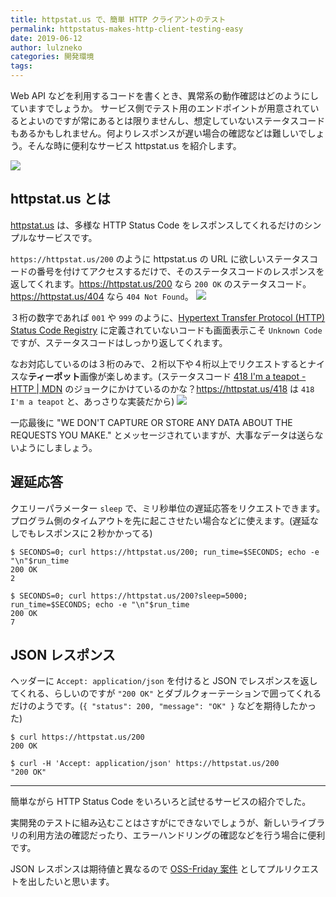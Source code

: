 ```yaml
---
title: httpstat.us で、簡単 HTTP クライアントのテスト
permalink: httpstatus-makes-http-client-testing-easy
date: 2019-06-12
author: lulzneko
categories: 開発環境
tags:
---
```


Web API などを利用するコードを書くとき、異常系の動作確認はどのようにしていますでしょうか。
サービス側でテスト用のエンドポイントが用意されているとよいのですが常にあるとは限りませんし、想定していないステータスコードもあるかもしれません。何よりレスポンスが遅い場合の確認などは難しいでしょう。そんな時に便利なサービス httpstat.us を紹介します。

![](/articles/assets/lulzneko/develop/develop.jpg)


## httpstat.us とは
[httpstat.us](https://httpstat.us/) は、多様な HTTP Status Code をレスポンスしてくれるだけのシンプルなサービスです。

`https://httpstat.us/200` のように httpstat.us の URL に欲しいステータスコードの番号を付けてアクセスするだけで、そのステータスコードのレスポンスを返してくれます。https://httpstat.us/200 なら `200 OK` のステータスコード。https://httpstat.us/404 なら `404 Not Found`。
![](/articles/assets/lulzneko/develop/httpstatus/01-001.png)

３桁の数字であれば `001` や `999` のように、[Hypertext Transfer Protocol (HTTP) Status Code Registry](https://www.iana.org/assignments/http-status-codes/http-status-codes.xhtml) に定義されていないコードも画面表示こそ `Unknown Code` ですが、ステータスコードはしっかり返してくれます。

なお対応しているのは３桁のみで、２桁以下や４桁以上でリクエストするとナイスな**ティーポット**画像が楽しめます。(ステータスコード [418 I'm a teapot - HTTP | MDN](https://developer.mozilla.org/ja/docs/Web/HTTP/Status/418) のジョークにかけているのかな？https://httpstat.us/418 は `418 I'm a teapot` と、あっさりな実装だから)
![](/articles/assets/lulzneko/develop/httpstatus/01-002.png)

一応最後に "WE DON'T CAPTURE OR STORE ANY DATA ABOUT THE REQUESTS YOU MAKE." とメッセージされていますが、大事なデータは送らないようにしましょう。


## 遅延応答
クエリーパラメーター `sleep` で、ミリ秒単位の遅延応答をリクエストできます。プログラム側のタイムアウトを先に起こさせたい場合などに使えます。(遅延なしでもレスポンスに２秒かかってる)
```
$ SECONDS=0; curl https://httpstat.us/200; run_time=$SECONDS; echo -e "\n"$run_time
200 OK
2

$ SECONDS=0; curl https://httpstat.us/200?sleep=5000; run_time=$SECONDS; echo -e "\n"$run_time
200 OK
7
```


## JSON レスポンス
ヘッダーに `Accept: application/json` を付けると JSON でレスポンスを返してくれる、らしいのですが `"200 OK"` とダブルクォーテーションで囲ってくれるだけのようです。(`{ "status": 200, "message": "OK" }` などを期待したかった)
```console
$ curl https://httpstat.us/200
200 OK

$ curl -H 'Accept: application/json' https://httpstat.us/200
"200 OK"
```



----

簡単ながら HTTP Status Code をいろいろと試せるサービスの紹介でした。

実開発のテストに組み込むことはさすがにできないでしょうが、新しいライブラリの利用方法の確認だったり、エラーハンドリングの確認などを行う場合に便利です。

JSON レスポンスは期待値と異なるので [OSS-Friday 案件](/articles/2019/06/05/summary-of-oss-friday-activities-in-2019-05/) としてプルリクエストを出したいと思います。
